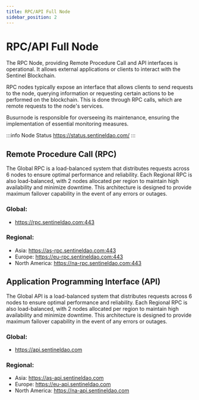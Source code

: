 ```yaml
---
title: RPC/API Full Node
sidebar_position: 2
---
```


# RPC/API Full Node

The RPC Node, providing Remote Procedure Call and API interfaces is operational. It allows external applications or clients to interact with the Sentinel Blockchain.

RPC nodes typically expose an interface that allows clients to send requests to the node, querying information or requesting certain actions to be performed on the blockchain. This is done through RPC calls, which are remote requests to the node's services.

Busurnode is responsible for overseeing its maintenance, ensuring the implementation of essential monitoring measures.

:::info Node Status
https://status.sentineldao.com/
:::

## Remote Procedure Call (RPC)

The Global RPC is a load-balanced system that distributes requests across 6 nodes to ensure optimal performance and reliability. Each Regional RPC is also load-balanced, with 2 nodes allocated per region to maintain high availability and minimize downtime. This architecture is designed to provide maximum failover capability in the event of any errors or outages.

### Global:
- https://rpc.sentineldao.com:443

### Regional:
- Asia: https://as-rpc.sentineldao.com:443
- Europe: https://eu-rpc.sentineldao.com:443
- North America: https://na-rpc.sentineldao.com:443

##  Application Programming Interface (API)

The Global API is a load-balanced system that distributes requests across 6 nodes to ensure optimal performance and reliability. Each Regional RPC is also load-balanced, with 2 nodes allocated per region to maintain high availability and minimize downtime. This architecture is designed to provide maximum failover capability in the event of any errors or outages.

### Global:
- https://api.sentineldao.com

### Regional:
- Asia: https://as-api.sentineldao.com
- Europe: https://eu-api.sentineldao.com
- North America: https://na-api.sentineldao.com